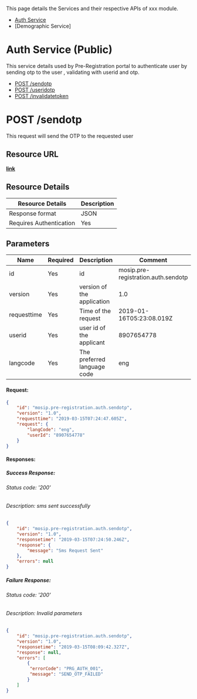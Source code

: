 This page details the Services and their respective APIs of xxx module.

* [Auth Service](#Auth-Service)
* [Demographic Service]

# Auth Service (Public)
This service details used by Pre-Registration portal to authenticate user by sending otp to the user , validating with userid and otp.

* [POST /sendotp](#post-sendotp)
* [POST /useridotp](#post-uderidotp)
* [POST /invalidatetoken](#post-invalidatetoken)

# POST /sendotp
This request will send the OTP to the requested user
## Resource URL
[**link**](//mosip.io/v1/prereg-login/sendotp)

## Resource Details
Resource Details | Description
------------ | -------------
Response format | JSON
Requires Authentication | Yes

## Parameters
Name | Required | Description | Comment
-----|----------|-------------|--------
id |Yes|id |mosip.pre-registration.auth.sendotp
version |Yes|version of the application|1.0
requesttime |Yes|Time of the request|2019-01-16T05:23:08.019Z
userid |Yes|user id of the applicant|8907654778
langcode|Yes|The preferred language code |eng

#### Request:
```JSON
{
	"id": "mosip.pre-registration.auth.sendotp",
	"version": "1.0",
	"requesttime": "2019-03-15T07:24:47.605Z",
	"request": {
		"langCode": "eng",
		"userId": "8907654778"
	}
}
```
#### Responses:
##### Success Response:
###### Status code: '200'
###### Description: sms sent successfully
```JSON
{
	"id": "mosip.pre-registration.auth.sendotp",
	"version": "1.0",
	"responsetime": "2019-03-15T07:24:50.246Z",
	"response": {
		"message": "Sms Request Sent"
	},
	"errors": null
}
```
##### Failure Response:
###### Status code: '200'
###### Description: Invalid parameters

```JSON
{
	"id": "mosip.pre-registration.auth.sendotp",
	"version": "1.0",
	"responsetime": "2019-03-15T08:09:42.327Z",
	"response": null,
	"errors": [
		{
		 "errorCode": "PRG_AUTH_001",
		 "message": "SEND_OTP_FAILED"
		}
	]	
}
```

